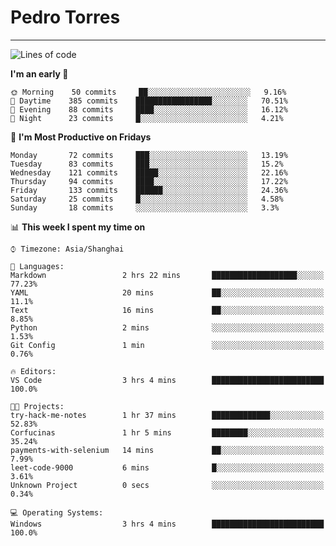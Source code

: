 # Pedro Torres

---

<!--START_SECTION:waka-->
![Lines of code](https://img.shields.io/badge/From%20Hello%20World%20I've%20written-6447605%20Lines%20of%20code-blue)

**I'm an early 🐤** 

```text
🌞 Morning    50 commits     ██░░░░░░░░░░░░░░░░░░░░░░░   9.16% 
🌆 Daytime    385 commits    █████████████████░░░░░░░░   70.51% 
🌃 Evening    88 commits     ████░░░░░░░░░░░░░░░░░░░░░   16.12% 
🌙 Night      23 commits     █░░░░░░░░░░░░░░░░░░░░░░░░   4.21%

```
📅 **I'm Most Productive on Fridays** 

```text
Monday       72 commits     ███░░░░░░░░░░░░░░░░░░░░░░   13.19% 
Tuesday      83 commits     ███░░░░░░░░░░░░░░░░░░░░░░   15.2% 
Wednesday    121 commits    █████░░░░░░░░░░░░░░░░░░░░   22.16% 
Thursday     94 commits     ████░░░░░░░░░░░░░░░░░░░░░   17.22% 
Friday       133 commits    ██████░░░░░░░░░░░░░░░░░░░   24.36% 
Saturday     25 commits     █░░░░░░░░░░░░░░░░░░░░░░░░   4.58% 
Sunday       18 commits     ░░░░░░░░░░░░░░░░░░░░░░░░░   3.3%

```


📊 **This week I spent my time on** 

```text
⌚︎ Timezone: Asia/Shanghai

💬 Languages: 
Markdown                 2 hrs 22 mins       ███████████████████░░░░░░   77.23% 
YAML                     20 mins             ██░░░░░░░░░░░░░░░░░░░░░░░   11.1% 
Text                     16 mins             ██░░░░░░░░░░░░░░░░░░░░░░░   8.85% 
Python                   2 mins              ░░░░░░░░░░░░░░░░░░░░░░░░░   1.53% 
Git Config               1 min               ░░░░░░░░░░░░░░░░░░░░░░░░░   0.76%

🔥 Editors: 
VS Code                  3 hrs 4 mins        █████████████████████████   100.0%

🐱‍💻 Projects: 
try-hack-me-notes        1 hr 37 mins        █████████████░░░░░░░░░░░░   52.83% 
Corfucinas               1 hr 5 mins         ████████░░░░░░░░░░░░░░░░░   35.24% 
payments-with-selenium   14 mins             ██░░░░░░░░░░░░░░░░░░░░░░░   7.99% 
leet-code-9000           6 mins              █░░░░░░░░░░░░░░░░░░░░░░░░   3.61% 
Unknown Project          0 secs              ░░░░░░░░░░░░░░░░░░░░░░░░░   0.34%

💻 Operating Systems: 
Windows                  3 hrs 4 mins        █████████████████████████   100.0%

```


<!--END_SECTION:waka-->
